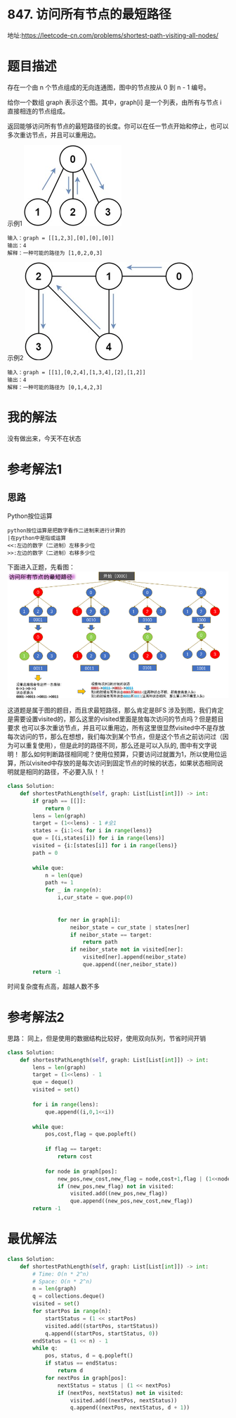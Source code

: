 # 847. 访问所有节点的最短路径
地址:https://leetcode-cn.com/problems/shortest-path-visiting-all-nodes/


# 题目描述
存在一个由 n 个节点组成的无向连通图，图中的节点按从 0 到 n - 1 编号。

给你一个数组 graph 表示这个图。其中，graph[i] 是一个列表，由所有与节点 i 直接相连的节点组成。

返回能够访问所有节点的最短路径的长度。你可以在任一节点开始和停止，也可以多次重访节点，并且可以重用边。


示例1
![img](../pic/847_1.jpg)
```
输入：graph = [[1,2,3],[0],[0],[0]]
输出：4
解释：一种可能的路径为 [1,0,2,0,3]

```

示例2
![img](../pic/847_2.jpg)
```
输入：graph = [[1],[0,2,4],[1,3,4],[2],[1,2]]
输出：4
解释：一种可能的路径为 [0,1,4,2,3]

```

# 我的解法
没有做出来，今天不在状态

# 参考解法1
## 思路
Python按位运算
```
python按位运算是把数字看作二进制来进行计算的
|在python中是指或运算
<<:左边的数字（二进制）左移多少位
>>:左边的数字（二进制）右移多少位
```
下面进入正题，先看图：
![img](../pic/847_3.png)

这道题是属于图的题目，而且求最短路径，那么肯定是BFS
涉及到图，我们肯定是需要设置visited的，那么这里的visited里面是放每次访问的节点吗？但是题目要求
也可以多次重访节点，并且可以重用边，所有这里很显然visited中不是存放每次访问的节，那么在想想，我们每次到某个节点，但是这个节点之前访问过（因为可以重复使用），但是此时的路径不同，那么还是可以入队的, 图中有文字说明！
那么如何判断路径相同呢？使用位预算，只要访问过就置为1，所以使用位运算，所以visited中存放的是每次访问到固定节点的时候的状态，如果状态相同说明就是相同的路径，不必要入队！！

```python
class Solution:
    def shortestPathLength(self, graph: List[List[int]]) -> int:
        if graph == [[]]:
            return 0
        lens = len(graph)
        target = (1<<lens) - 1 #全1
        states = {i:1<<i for i in range(lens)}
        que = [(i,states[i]) for i in range(lens)]
        visited = {i:[states[i]] for i in range(lens)}
        path = 0

        while que:
            n = len(que)
            path += 1
            for _ in range(n):
                i,cur_state = que.pop(0)


                for ner in graph[i]:
                    neibor_state = cur_state | states[ner]
                    if neibor_state == target:
                        return path
                    if neibor_state not in visited[ner]:
                        visited[ner].append(neibor_state)
                        que.append((ner,neibor_state))
        return -1
```
时间复杂度有点高，超越人数不多


# 参考解法2
思路：
同上，但是使用的数据结构比较好，使用双向队列，节省时间开销
```python
class Solution:
    def shortestPathLength(self, graph: List[List[int]]) -> int:
        lens = len(graph)
        target = (1<<lens) - 1
        que = deque()
        visited = set()

        for i in range(lens):
            que.append((i,0,1<<i))
        
        while que:
            pos,cost,flag = que.popleft()
            
            if flag == target:
                return cost
            
            for node in graph[pos]:
                new_pos,new_cost,new_flag = node,cost+1,flag | (1<<node)
                if (new_pos,new_flag) not in visited:
                    visited.add((new_pos,new_flag))
                    que.append((new_pos,new_cost,new_flag))
        return -1
```

# 最优解法

```python
class Solution:
    def shortestPathLength(self, graph: List[List[int]]) -> int:
        # Time: O(n * 2^n)
        # Space: O(n * 2^n)
        n = len(graph)
        q = collections.deque()
        visited = set()
        for startPos in range(n):
            startStatus = (1 << startPos)
            visited.add((startPos, startStatus))
            q.append((startPos, startStatus, 0))
        endStatus = (1 << n) - 1
        while q:
            pos, status, d = q.popleft()
            if status == endStatus:
                return d
            for nextPos in graph[pos]:
                nextStatus = status | (1 << nextPos)
                if (nextPos, nextStatus) not in visited:
                    visited.add((nextPos, nextStatus))
                    q.append((nextPos, nextStatus, d + 1))
```